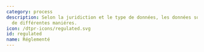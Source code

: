 ```yaml
---
category: process
description: Selon la juridiction et le type de données, les données sont réglementées
  de différentes maniéres.
icon: /dtpr-icons/regulated.svg
id: regulated
name: Réglementé
---
```

